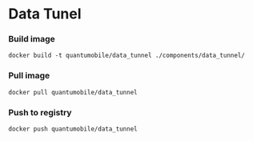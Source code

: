 # Data Tunel

### Build image

`docker build -t quantumobile/data_tunnel ./components/data_tunnel/`

### Pull image

`docker pull quantumobile/data_tunnel`

### Push to registry

`docker push quantumobile/data_tunnel`

